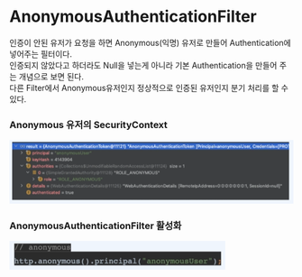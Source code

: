 # AnonymousAuthenticationFilter
인증이 안된 유저가 요청을 하면 Anonymous(익명) 유저로 만들어 Authentication에 넣어주는 필터이다.  
인증되지 않았다고 하더라도 Null을 넣는게 아니라 기본 Authentication을 만들어 주는 개념으로 보면 된다.  
다른 Filter에서 Anonymous유저인지 정상적으로 인증된 유저인지 분기 처리를 할 수 있다.

### Anonymous 유저의 SecurityContext
![Filter](../../../images/11.Filter%2010.PNG)

### AnonymousAuthenticationFilter 활성화  
![Filter](../../../images/12.Filter%2011.PNG)
